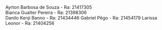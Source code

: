 Ayrton Barbosa de Souza - Ra: 21417305    
Bianca Gualter Pereira - Ra: 21398306    
Danilo Kenji Banno - Ra: 21434446
Gabriel Pêgo - Ra: 21454179
Larissa Leonor - Ra: 21404256
